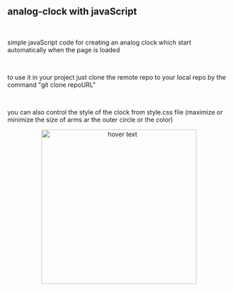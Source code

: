 <h2>analog-clock with javaScript</h2><br>
<p> simple javaScript code for creating an analog clock which start automatically when the page is loaded </p><br>
<p>to use it in your project just clone the remote repo to your local repo by the command "git clone repoURL"</p><br>
<p> you can also control the style of the clock from style.css file (maximize or minimize the size of arms ar the outer circle or the color)</p>
<p align="center">
  <img src="https://drive.google.com/file/d/1_knfiLsSuEY9l6l7HIqC-rNlbCzA3n_K/view?usp=sharing" width="350" title="hover text">
  
</p>

